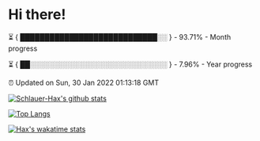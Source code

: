 # Hi there!

⏳ { ████████████████████████████░░ } - 93.71% - Month progress

⏳ { ██░░░░░░░░░░░░░░░░░░░░░░░░░░░░ } - 7.96% - Year progress

⏰ Updated on Sun, 30 Jan 2022 01:13:18 GMT


[![Schlauer-Hax's github stats](https://github-readme-stats.vercel.app/api?username=Schlauer-Hax&show_icons=true&theme=dark&count_private=true)](https://github.com/Schlauer-Hax)


[![Top Langs](https://github-readme-stats.vercel.app/api/top-langs/?username=Schlauer-Hax&layout=compact&theme=dark)](https://github.com/Schlauer-Hax?tab=repositories)


[![Hax's wakatime stats](https://github-readme-stats.vercel.app/api/wakatime?username=Hax&theme=dark)](https://wakatime.com/@Hax)

